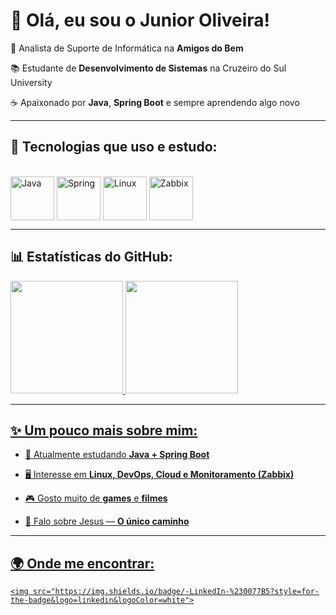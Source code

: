 # 👋 Olá, eu sou o Junior Oliveira!


🎯 Analista de Suporte de Informática na **Amigos do Bem**  

📚 Estudante de **Desenvolvimento de Sistemas** na Cruzeiro do Sul University  

☕ Apaixonado por **Java**, **Spring Boot** e sempre aprendendo algo novo  


---


## 🚀 Tecnologias que uso e estudo:

<div style="display: inline_block"><br>

  <img align="center" alt="Java" height="70" width="70" src="https://cdn.jsdelivr.net/gh/devicons/devicon/icons/java/java-original-wordmark.svg">

  <img align="center" alt="Spring" height="70" width="70" src="https://cdn.jsdelivr.net/gh/devicons/devicon/icons/spring/spring-original-wordmark.svg">

  <img align="center" alt="Linux" height="70" width="70" src="https://cdn.jsdelivr.net/gh/devicons/devicon/icons/linux/linux-original.svg">

  <img align="center" alt="Zabbix" height="70" width="70" src="https://cdn.jsdelivr.net/gh/devicons/devicon/icons/zabbix/zabbix-original.svg">

</div>


---


## 📊 Estatísticas do GitHub:

<div>

  <a href="https://github.com/TempJunior">

  <img height="180em" src="https://github-readme-stats.vercel.app/api?username=tempjunior&show_icons=true&theme=tokyonight&include_all_commits=true&count_private=true"/>

  <img height="180em" src="https://github-readme-stats.vercel.app/api/top-langs/?username=tempjunior&layout=compact&langs_count=7&theme=tokyonight"/>

</div>


---


## ✨ Um pouco mais sobre mim:

- 🌱 Atualmente estudando **Java + Spring Boot**  

- 🖥️ Interesse em **Linux, DevOps, Cloud e Monitoramento (Zabbix)**  

- 🎮 Gosto muito de **games** e **filmes**  

- 🙏 Falo sobre Jesus — **O único caminho**  


---


## 🌍 Onde me encontrar:

<div> 

  <a href="https://www.linkedin.com/in/junior-oliveira-91095a297" target="_blank">

    <img src="https://img.shields.io/badge/-LinkedIn-%230077B5?style=for-the-badge&logo=linkedin&logoColor=white">

  </a>

</div> 
